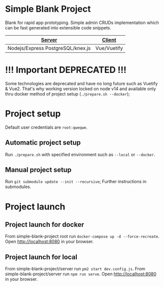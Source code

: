 # Simple Blank Project
Blank for rapid app prototyping. Simple admin CRUDs implementation which can be fast generated into extensible code snippets.

| [Server](https://github.com/atam91/simple-blank-project-server) | [Client](https://github.com/atam91/simple-blank-project-client) |
|:---------------------------------------------------------------:|:---------------------------------------------------------------:|
|       Nodejs/Express PostgreSQL/knex.js                         |        Vue/Vuetify                                              |

# !!! Important DEPRECATED !!!
Some technologies are deprecated and have no long future such as Vuetify & Vue2.
That's why working version locked on node v14 and available only thru docker method of project setup (`./prepare.sh --docker`);



# Project setup
Default user credentials are `root:qweqwe`.

## Automatic project setup
Run `./prepare.sh` with specified environment such as `--local` or `--docker`.

## Manual project setup
Run `git submodule update --init --recursive`; Further instructions in submodules.


# Project launch

## Project launch for docker
From simple-blank-project root run `docker-compose up -d --force-recreate`.
Open [http://localhost:8080](http://localhost:8080) in your browser.

## Project launch for local
From simple-blank-project/server run `pm2 start dev.config.js`.
From simple-blank-project/server run `npm run serve`.
Open [http://localhost:8080](http://localhost:8080) in your browser.
